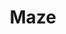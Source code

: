 ---
title: Maze
intro:  A user testing platform that turns your prototype into actionable insights from real users.
link: http://www.maze.design
category:
- User research
- User testing
image: "/assets/images/maze.png"
---